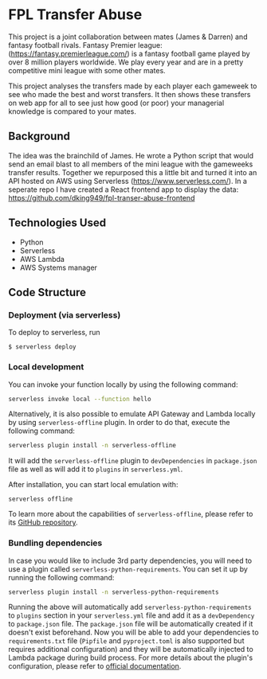 # FPL Transfer Abuse
This project is a joint collaboration between mates (James & Darren) and fantasy football rivals.
Fantasy Premier league: (https://fantasy.premierleague.com/) is a fantasy football game played by over 8 million players worldwide.
We play every year and are in a pretty competitive mini league with some other mates.

This project analyses the transfers made by each player each gameweek to see who made the best and worst transfers. It then shows these transfers on web app for all to see just how good (or poor) your managerial knowledge is compared to your mates.

## Background
The idea was the brainchild of James. He wrote a Python script that would send an email blast to all members of the mini league with the gameweeks transfer results. Together we repurposed this a little bit and turned it into an API hosted on AWS using Serverless (https://www.serverless.com/).
In a seperate repo I have created a React frontend app to display the data: https://github.com/dking949/fpl-transer-abuse-frontend

## Technologies Used
- Python
- Serverless
- AWS Lambda
- AWS Systems manager

## Code Structure

### Deployment (via serverless)

To deploy to serverless, run
```
$ serverless deploy
```

### Local development

You can invoke your function locally by using the following command:

```bash
serverless invoke local --function hello
```

Alternatively, it is also possible to emulate API Gateway and Lambda locally by using `serverless-offline` plugin. In order to do that, execute the following command:

```bash
serverless plugin install -n serverless-offline
```

It will add the `serverless-offline` plugin to `devDependencies` in `package.json` file as well as will add it to `plugins` in `serverless.yml`.

After installation, you can start local emulation with:

```
serverless offline
```

To learn more about the capabilities of `serverless-offline`, please refer to its [GitHub repository](https://github.com/dherault/serverless-offline).

### Bundling dependencies

In case you would like to include 3rd party dependencies, you will need to use a plugin called `serverless-python-requirements`. You can set it up by running the following command:

```bash
serverless plugin install -n serverless-python-requirements
```

Running the above will automatically add `serverless-python-requirements` to `plugins` section in your `serverless.yml` file and add it as a `devDependency` to `package.json` file. The `package.json` file will be automatically created if it doesn't exist beforehand. Now you will be able to add your dependencies to `requirements.txt` file (`Pipfile` and `pyproject.toml` is also supported but requires additional configuration) and they will be automatically injected to Lambda package during build process. For more details about the plugin's configuration, please refer to [official documentation](https://github.com/UnitedIncome/serverless-python-requirements).
